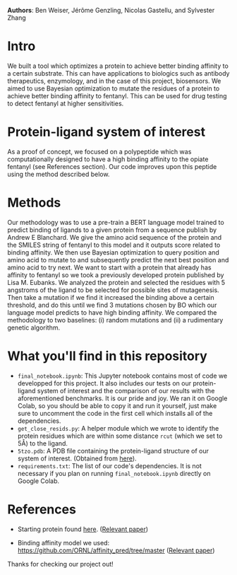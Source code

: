**Authors**: Ben Weiser, Jérôme Genzling, Nicolas Gastellu, and Sylvester Zhang


# Intro

We built a tool which optimizes a protein to achieve better binding affinity to a certain substrate. This can have applications to biologics such as antibody therapeutics, enzymology, and in the case of this project, biosensors. We aimed to use Bayesian optimization to mutate the residues of a protein to achieve better binding affinity to fentanyl. This can be used for drug testing to detect fentanyl at higher sensitivities. 


# Protein-ligand system of interest

As a proof of concept, we focused on a polypeptide which was computationally designed to have a high binding affinity to the opiate fentanyl (see References section). Our code improves upon this peptide using the method described below.


# Methods

Our methodology was to use a pre-train a BERT language model trained to predict binding of ligands to a given protein from a sequence publish by Andrew E Blanchard. We give the amino acid sequence of the protein and the SMILES string of fentanyl to this model and it outputs score related to binding affinity. We then use Bayesian optimization to query position and amino acid to mutate to and subsequently predict the next best position and amino acid to try next. We want to start with a protein that already has affinity to fentanyl so we took a previously developed protein published by Lisa M. Eubanks. We analyzed the protein and selected the residues with 5 angstroms of the ligand to be selected for possible sites of mutagenesis. Then take a mutation if we find it increased the binding above a certain threshold, and do this until we find 3 mutations chosen by BO which our language model predicts to have high binding affinity. We compared the methodology to two baselines: (i) random mutations and (ii) a rudimentary genetic algorithm.

# What you'll find in this repository

* `final_notebook.ipynb`: This Jupyter notebook contains most of code we developped for this project. It also includes our tests on our protein-ligand system of interest and the comparison of our results with the aforementioned benchmarks. It is our pride and joy. We ran it on Google Colab, so you should be able to copy it and run it yourself, just make sure to uncomment the code in the first cell which installs all of the dependencies.
* `get_close_resids.py`: A helper module which we wrote to identify the protein residues which are within some distance `rcut` (which we set to 5Å) to the ligand.
* `5tzo.pdb`: A PDB file containing the protein-ligand structure of our system of interest. (Obtained from [here](https://www.rcsb.org/structure/5TZO)).
* `requirements.txt`: The list of our code's dependencies. It is not necessary if you plan on running `final_notebook.ipynb` directly on Google Colab.


# References

* Starting protein found [here](https://www.rcsb.org/structure/5TZO). ([Relevant paper](https://doi.org/10.7554/eLife.28909))  

* Binding affinity model we used: https://github.com/ORNL/affinity_pred/tree/master ([Relevant paper](https://doi.org/10.1177/10943420221121804))

Thanks for checking our project out! 
